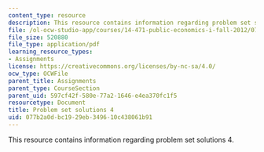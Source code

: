 ```yaml
---
content_type: resource
description: This resource contains information regarding problem set solutions 4.
file: /ol-ocw-studio-app/courses/14-471-public-economics-i-fall-2012/077b2a0dbc1929eb349610c438061b91_MIT14_471F12_pset4_sol.pdf
file_size: 520880
file_type: application/pdf
learning_resource_types:
- Assignments
license: https://creativecommons.org/licenses/by-nc-sa/4.0/
ocw_type: OCWFile
parent_title: Assignments
parent_type: CourseSection
parent_uid: 597cf42f-580e-77a2-1646-e4ea370fc1f5
resourcetype: Document
title: Problem set solutions 4
uid: 077b2a0d-bc19-29eb-3496-10c438061b91
---
```

This resource contains information regarding problem set solutions 4.